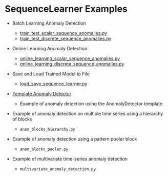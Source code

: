 # SequenceLearner Examples

- Batch Learning Anomaly Detection
    - [train_test_scalar_sequence_anomalies.py](train_test_scalar_sequence_anomalies.py)
    - [train_test_discrete_sequence_anomalies.py](train_test_discrete_sequence_anomalies.py)

- Online Learning Anomaly Detection
    - [online_learning_scalar_sequence_anomalies.py](online_learning_scalar_sequence_anomalies.py)
    - [online_learning_discrete_sequence_anomalies.py](online_learning_discrete_sequence_anomalies.py)

- Save and Load Trained Model to File
    - [load_save_sequence_learner.py](load_save_sequence_learner.py)
    
- [Template Anomaly Detector](template_anomaly_detector.py)
    - Example of anomaly detection using the AnomalyDetector template


- Example of anomaly detection on multiple time series using a hierarchy of blocks
    - `anom_blocks_hierarchy.py`
- Example of anomaly detection using a pattern pooler block
    - `anom_blocks_pooler.py`
- Example of multivariate time-series anomaly detection
    - `multivariate_anomaly_detection.py`